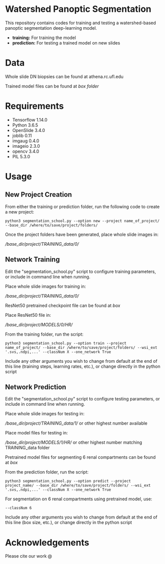# Watershed Panoptic Segmentation
This repository contains codes for training and testing a watershed-based panoptic segmentation deep-learning model. 
- **training:** For training the model
- **prediction:** For testing a trained model on new slides
# Data
Whole slide DN biopsies can be found at athena.rc.ufl.edu

Trained model files can be found at *box folder*

# Requirements
- Tensorflow 1.14.0
- Python 3.6.5
- OpenSlide 3.4.0
- joblib 0.11
- imgaug 0.4.0
- imageio 2.3.0
- opencv 3.4.0
- PIL 5.3.0

# Usage
## New Project Creation
From either the training or prediction folder, run the following code to create a new project:
```
python3 segmentation_school.py --option new --project name_of_project/ --base_dir /where/to/save/project/folders/
```
Once the project folders have been generated, place whole slide images in:

*/base_dir/project/TRAINING_data/0/*
## Network Training
Edit the "segmentation_school.py" script to configure training parameters, or include in command line when running.

Place whole slide images for training in:

*/base_dir/project/TRAINING_data/0/*

ResNet50 pretrained checkpoint file can be found at *box*

Place ResNet50 file in:

*/base_dir/project/MODELS/0/HR/*

From the training folder, run the script:
```
python3 segmentation_school.py --option train --project name_of_project/ --base_dir /where/to/save/project/folders/ --wsi_ext '.svs,.ndpi,...' --classNum X --one_network True 
```
Include any other arguments you wish to change from default at the end of this line (training steps, learning rates, etc.), or change directly in the python script
## Network Prediction
Edit the "segmentation_school.py" script to configure testing parameters, or include in command line when running.

Place whole slide images for testing in:

*/base_dir/project/TRAINING_data/1/* or other highest number available

Place model files for testing in:

*/base_dir/project/MODELS/1/HR/* or other highest number matching TRAINING_data folder

Pretrained model files for segmenting 6 renal compartments can be found at *box*

From the prediction folder, run the script:
```
python3 segmentation_school.py --option predict --project project_name/ --base_dir /where/to/save/project/folders/ --wsi_ext '.svs,.ndpi,...' --classNum X --one_network True
```
For segmentation on 6 renal compartments using pretrained model, use:
```
--classNum 6
```
Include any other arguments you wish to change from default at the end of this line (box size, etc.), or change directly in the python script
# Acknowledgements
Please cite our work @
